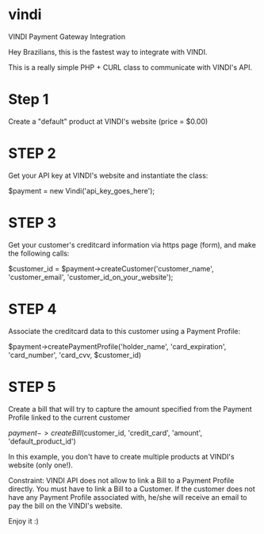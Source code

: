 vindi
=====

VINDI Payment Gateway Integration

Hey Brazilians, this is the fastest way to integrate with VINDI.

This is a really simple PHP + CURL class to communicate with VINDI's API.


Step 1
======
Create a "default" product at VINDI's website (price = $0.00)


STEP 2
======
Get your API key at VINDI's website and instantiate the class:

$payment = new Vindi('api_key_goes_here');


STEP 3
======
Get your customer's creditcard information via https page (form), and make the following calls:

$customer_id = $payment->createCustomer('customer_name', 'customer_email', 'customer_id_on_your_website');


STEP 4
======
Associate the creditcard data to this customer using a Payment Profile:

$payment->createPaymentProfile('holder_name', 'card_expiration', 'card_number', 'card_cvv, $customer_id)


STEP 5
======
Create a bill that will try to capture the amount specified from the Payment Profile linked to the current customer

$payment->createBill($customer_id, 'credit_card', 'amount', 'default_product_id')


In this example, you don't have to create multiple products at VINDI's website (only one!).

Constraint: VINDI API does not allow to link a Bill to a Payment Profile directly. You must have to link a Bill to a Customer. If the customer does not have any Payment Profile associated with, he/she will receive an email to pay the bill on the VINDI's website.

Enjoy it :)


